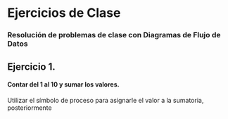 # **Ejercicios de Clase**
### **Resolución de problemas de clase con Diagramas de Flujo de Datos**
## **Ejercicio 1.**
#### Contar del 1 al 10 y sumar los valores.
Utilizar el símbolo de proceso para asignarle el valor a la sumatoria, posteriormente 
